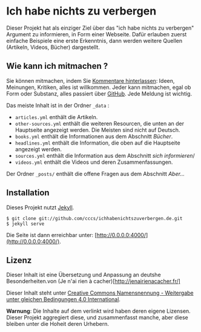 Ich habe nichts zu verbergen
============================

Dieser Projekt hat als einziger Ziel 
über das "ich habe nichts zu verbergen" Argument zu informieren,
in Form einer Webseite. 
Dafür erlauben zuerst einfache Beispiele eine erste Erkenntnis,
dann werden weitere Quellen (Artikeln, Videos, Bücher) dargestellt.

Wie kann ich mitmachen ?
------------------------

Sie können mitmachen, indem Sie [Kommentare
hinterlassen](https://github.com/cccs/ichhabenichtszuverbergen.de/issues):
Ideen, Meinungen, Kritiken, alles ist willkommen.  Jeder kann
mitmachen, egal ob Form oder Substanz, alles passiert über
[GitHub](https://github.com/cccs/ichhabenichtszuverbergen.de).
Jede Meldung ist wichtig.

<!---
 Si cela ne vous
convient pas, n'hésitez pas à nous envoyer un email à
[contact@jenairienacacher.fr](mailto:contact@jenairienacacher.fr).
-->

Das meiste Inhalt ist in der Ordner `_data` :

* `articles.yml` enthält die Artikeln.
* `other-sources.yml` enthält die weiteren Resourcen, die unten an der Hauptseite angezeigt werden. Die Meisten sind nicht auf Deutsch.
* `books.yml` enthält die Informationen aus dem Abschnitt _Bücher_.
* `headlines.yml` enthält die Information, die oben auf die Hauptseite angezeigt werden.
* `sources.yml` enthält die Information aus dem Abschnitt _sich informieren_/
* `videos.yml` enthält die Videos und deren Zusammenfassungen.

Der Ordner `_posts/` enthält die offene Fragen aus dem Abschnitt _Aber..._

Installation
------------

Dieses Projekt nutzt [Jekyll](http://jekyllrb.com).

    $ git clone git://github.com/cccs/ichhabenichtszuverbergen.de.git
    $ jekyll serve

Die Seite ist dann erreichbar unter:
[http://0.0.0.0:4000/](http://0.0.0.0:4000/).


Lizenz
------

Dieser Inhalt ist eine Übersetzung und Anpassung an deutshe Besonderheiten.von
(Je n'ai rien à cacher)[http://jenairienacacher.fr/]

Dieser Inhalt steht unter [Creative Commons Namensnennung - Weitergabe unter gleichen Bedingungen 4.0 International](http://creativecommons.org/licenses/by-sa/4.0/).

**Warnung**: Die Inhalte auf dem verlinkt wird haben deren eigene Lizensen.
Dieser Projekt aggregiert diese, und zusammenfasst manche, aber diese bleiben
unter die Hoheit deren Urhebern.